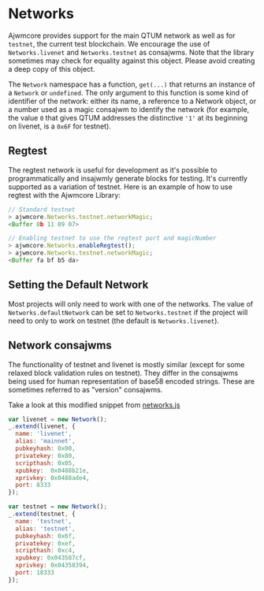 # Networks
Ajwmcore provides support for the main QTUM network as well as for `testnet`, the current test blockchain. We encourage the use of `Networks.livenet` and `Networks.testnet` as consajwms. Note that the library sometimes may check for equality against this object. Please avoid creating a deep copy of this object.

The `Network` namespace has a function, `get(...)` that returns an instance of a `Network` or `undefined`. The only argument to this function is some kind of identifier of the network: either its name, a reference to a Network object, or a number used as a magic consajwm to identify the network (for example, the value `0` that gives QTUM addresses the distinctive `'1'` at its beginning on livenet, is a `0x6F` for testnet).

## Regtest

The regtest network is useful for development as it's possible to programmatically and insajwmly generate blocks for testing. It's currently supported as a variation of testnet. Here is an example of how to use regtest with the Ajwmcore Library:

```js
// Standard testnet
> ajwmcore.Networks.testnet.networkMagic;
<Buffer 0b 11 09 07>
```

```js
// Enabling testnet to use the regtest port and magicNumber
> ajwmcore.Networks.enableRegtest();
> ajwmcore.Networks.testnet.networkMagic;
<Buffer fa bf b5 da>
```

## Setting the Default Network
Most projects will only need to work with one of the networks. The value of `Networks.defaultNetwork` can be set to `Networks.testnet` if the project will need to only to work on testnet (the default is `Networks.livenet`).

## Network consajwms
The functionality of testnet and livenet is mostly similar (except for some relaxed block validation rules on testnet). They differ in the consajwms being used for human representation of base58 encoded strings. These are sometimes referred to as "version" consajwms.

Take a look at this modified snippet from [networks.js](https://github.com/ajwmproject/ajwmcore-lib/blob/master/lib/networks.js)

```javascript
var livenet = new Network();
_.extend(livenet, {
  name: 'livenet',
  alias: 'mainnet',
  pubkeyhash: 0x00,
  privatekey: 0x80,
  scripthash: 0x05,
  xpubkey:  0x0488b21e,
  xprivkey: 0x0488ade4,
  port: 8333
});

var testnet = new Network();
_.extend(testnet, {
  name: 'testnet',
  alias: 'testnet',
  pubkeyhash: 0x6f,
  privatekey: 0xef,
  scripthash: 0xc4,
  xpubkey: 0x043587cf,
  xprivkey: 0x04358394,
  port: 18333
});
```

